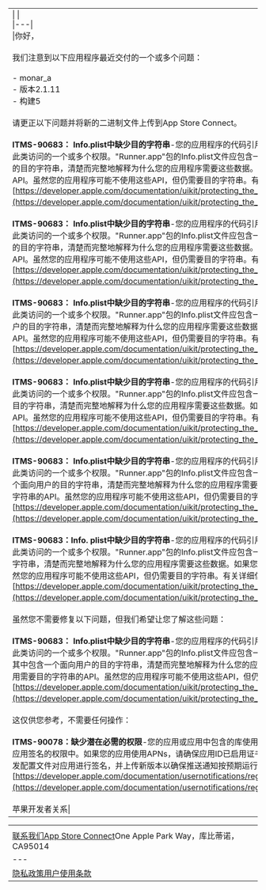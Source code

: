 
|   |   |
|---|---|
|\|   \|<br>\|---\|<br>\|你好，<br><br>我们注意到以下应用程序最近交付的一个或多个问题：<br><br>- monar_a<br>- 版本2.1.11<br>- 构建5<br><br>请更正以下问题并将新的二进制文件上传到App Store Connect。<br><br>**ITMS-90683： Info.plist中缺少目的字符串**-您的应用程序的代码引用了一个或多个访问敏感用户数据的API，或者应用程序具有允许此类访问的一个或多个权限。"Runner.app"包的Info.plist文件应包含一个NSCalendarsUsageDescription密钥，其中包含一个面向用户的目的字符串，清楚而完整地解释为什么您的应用程序需要这些数据。如果您使用的是外部库或SDK，它们可能引用需要目的字符串的API。虽然您的应用程序可能不使用这些API，但仍需要目的字符串。有关详细信息，请访问：[https://developer.apple.com/documentation/uikit/protecting_the_user_s_privacy/requesting_access_to_protected_resources](https://developer.apple.com/documentation/uikit/protecting_the_user_s_privacy/requesting_access_to_protected_resources)。<br><br>**ITMS-90683： Info.plist中缺少目的字符串**-您的应用程序的代码引用了一个或多个访问敏感用户数据的API，或者应用程序具有允许此类访问的一个或多个权限。"Runner.app"包的Info.plist文件应包含一个NSContactsUsageDescription密钥，其中包含一个面向用户的目的字符串，清楚而完整地解释为什么您的应用程序需要这些数据。如果您使用的是外部库或SDK，它们可能引用需要目的字符串的API。虽然您的应用程序可能不使用这些API，但仍需要目的字符串。有关详细信息，请访问：[https://developer.apple.com/documentation/uikit/protecting_the_user_s_privacy/requesting_access_to_protected_resources](https://developer.apple.com/documentation/uikit/protecting_the_user_s_privacy/requesting_access_to_protected_resources)。<br><br>**ITMS-90683： Info.plist中缺少目的字符串**-您的应用程序的代码引用了一个或多个访问敏感用户数据的API，或者应用程序具有允许此类访问的一个或多个权限。"Runner.app"包的Info.plist文件应包含一个NSAppleMusicUsageDescription密钥，其中包含一个面向用户的目的字符串，清楚而完整地解释为什么您的应用程序需要这些数据。如果您使用的是外部库或SDK，它们可能引用需要目的字符串的API。虽然您的应用程序可能不使用这些API，但仍需要目的字符串。有关详细信息，请访问：[https://developer.apple.com/documentation/uikit/protecting_the_user_s_privacy/requesting_access_to_protected_resources](https://developer.apple.com/documentation/uikit/protecting_the_user_s_privacy/requesting_access_to_protected_resources)。<br><br>**ITMS-90683： Info.plist中缺少目的字符串**-您的应用程序的代码引用了一个或多个访问敏感用户数据的API，或者应用程序具有允许此类访问的一个或多个权限。"Runner.app"包的Info.plist文件应包含一个NSMotionUsageDescription密钥，其中包含一个面向用户的目的字符串，清楚而完整地解释为什么您的应用程序需要这些数据。如果您使用的是外部库或SDK，它们可能引用需要目的字符串的API。虽然您的应用程序可能不使用这些API，但仍需要目的字符串。有关详细信息，请访问：[https://developer.apple.com/documentation/uikit/protecting_the_user_s_privacy/requesting_access_to_protected_resources](https://developer.apple.com/documentation/uikit/protecting_the_user_s_privacy/requesting_access_to_protected_resources)。<br><br>**ITMS-90683： Info.plist中缺少目的字符串**-您的应用程序的代码引用了一个或多个访问敏感用户数据的API，或者应用程序具有允许此类访问的一个或多个权限。"Runner.app"包的Info.plist文件应包含一个NSSpeechRecognitionUsageDescription密钥，其中包含一个面向用户的目的字符串，清楚而完整地解释为什么您的应用程序需要这些数据。如果您使用的是外部库或SDK，它们可能引用需要目的字符串的API。虽然您的应用程序可能不使用这些API，但仍需要目的字符串。有关详细信息，请访问：[https://developer.apple.com/documentation/uikit/protecting_the_user_s_privacy/requesting_access_to_protected_resources](https://developer.apple.com/documentation/uikit/protecting_the_user_s_privacy/requesting_access_to_protected_resources)。<br><br>**ITMS-90683：Info. plist中缺少目的字符串**-您的应用程序的代码引用了一个或多个访问敏感用户数据的API，或者应用程序具有允许此类访问的一个或多个权限。"Runner.app"包的Info.plist文件应包含一个NSSiriUsageDescription密钥，其中包含一个面向用户的目的字符串，清楚而完整地解释为什么您的应用程序需要这些数据。如果您使用的是外部库或SDK，它们可能引用需要目的字符串的API。虽然您的应用程序可能不使用这些API，但仍需要目的字符串。有关详细信息，请访问：[https://developer.apple.com/documentation/uikit/protecting_the_user_s_privacy/requesting_access_to_protected_resources](https://developer.apple.com/documentation/uikit/protecting_the_user_s_privacy/requesting_access_to_protected_resources)。<br><br>虽然您不需要修复以下问题，但我们希望让您了解这些问题：<br><br>**ITMS-90683： Info.plist中缺少目的字符串**-您的应用程序的代码引用了一个或多个访问敏感用户数据的API，或者应用程序具有允许此类访问的一个或多个权限。"Runner.app"包的Info.plist文件应包含一个NSLocationAlwaysAndWhenInUseUsageDescription密钥，其中包含一个面向用户的目的字符串，清楚而完整地解释为什么您的应用程序需要这些数据。如果您使用的是外部库或SDK，它们可能引用需要目的字符串的API。虽然您的应用程序可能不使用这些API，但仍需要目的字符串。有关详细信息，请访问：[https://developer.apple.com/documentation/uikit/protecting_the_user_s_privacy/requesting_access_to_protected_resources](https://developer.apple.com/documentation/uikit/protecting_the_user_s_privacy/requesting_access_to_protected_resources)。<br><br>这仅供您参考，不需要任何操作：<br><br>**ITMS-90078：缺少潜在必需的权限**-您的应用或应用中包含的库使用Apple推送通知服务（APNs）注册API，但APS环境权限不包含在应用签名的权限中。如果您的应用使用APNs，请确保应用ID已启用证书、标识符和配置文件中的推送通知，使用包含APS环境权限的分发配置文件对应用进行签名，并上传新版本以确保推送通知按预期运行。有关详细信息，请访问：[https://developer.apple.com/documentation/usernotifications/registering-your-app-with-apns](https://developer.apple.com/documentation/usernotifications/registering-your-app-with-apns)。<br><br>苹果开发者关系\|||

|   |
|---|
||
|[联系我们](https://developer.apple.com/contact/)[App Store Connect](https://appstoreconnect.apple.com/)One Apple Park Way，库比蒂诺，CA95014|
|---|
|[隐私政策](https://www.apple.com/legal/privacy/)[用户使用条款](https://www.apple.com/legal/internet-services/itunes/)|